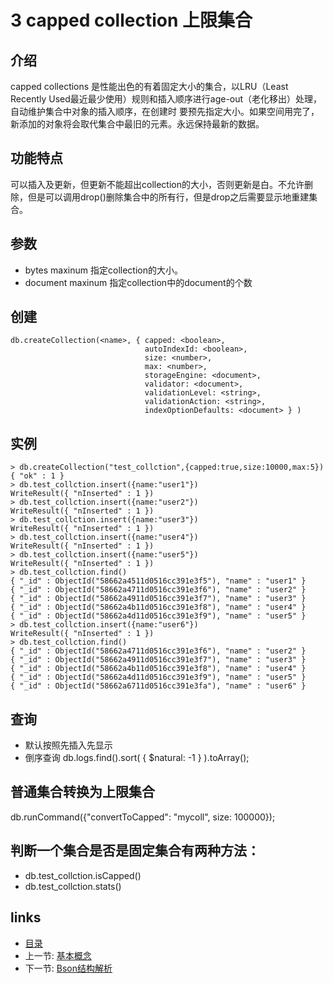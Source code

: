 # 3 capped collection  上限集合

## 介绍
capped collections 是性能出色的有着固定大小的集合，以LRU（Least Recently Used最近最少使用）规则和插入顺序进行age-out（老化移出）处理，自动维护集合中对象的插入顺序，在创建时 要预先指定大小。如果空间用完了，新添加的对象将会取代集合中最旧的元素。永远保持最新的数据。

## 功能特点
可以插入及更新，但更新不能超出collection的大小，否则更新是白。不允许删除，但是可以调用drop()删除集合中的所有行，但是drop之后需要显示地重建集合。

## 参数
* bytes maxinum 指定collection的大小。
* document maxinum 指定collection中的document的个数

## 创建
```
db.createCollection(<name>, { capped: <boolean>,
                              autoIndexId: <boolean>,
                              size: <number>,
                              max: <number>,
                              storageEngine: <document>,
                              validator: <document>,
                              validationLevel: <string>,
                              validationAction: <string>,
                              indexOptionDefaults: <document> } )
```

## 实例
```
> db.createCollection("test_collction",{capped:true,size:10000,max:5})
{ "ok" : 1 }
> db.test_collction.insert({name:"user1"})
WriteResult({ "nInserted" : 1 })
> db.test_collction.insert({name:"user2"})
WriteResult({ "nInserted" : 1 })
> db.test_collction.insert({name:"user3"})
WriteResult({ "nInserted" : 1 })
> db.test_collction.insert({name:"user4"})
WriteResult({ "nInserted" : 1 })
> db.test_collction.insert({name:"user5"})
WriteResult({ "nInserted" : 1 })
> db.test_collction.find()
{ "_id" : ObjectId("58662a4511d0516cc391e3f5"), "name" : "user1" }
{ "_id" : ObjectId("58662a4711d0516cc391e3f6"), "name" : "user2" }
{ "_id" : ObjectId("58662a4911d0516cc391e3f7"), "name" : "user3" }
{ "_id" : ObjectId("58662a4b11d0516cc391e3f8"), "name" : "user4" }
{ "_id" : ObjectId("58662a4d11d0516cc391e3f9"), "name" : "user5" }
> db.test_collction.insert({name:"user6"})
WriteResult({ "nInserted" : 1 })
> db.test_collction.find()
{ "_id" : ObjectId("58662a4711d0516cc391e3f6"), "name" : "user2" }
{ "_id" : ObjectId("58662a4911d0516cc391e3f7"), "name" : "user3" }
{ "_id" : ObjectId("58662a4b11d0516cc391e3f8"), "name" : "user4" }
{ "_id" : ObjectId("58662a4d11d0516cc391e3f9"), "name" : "user5" }
{ "_id" : ObjectId("58662a6711d0516cc391e3fa"), "name" : "user6" }
```

## 查询
* 默认按照先插入先显示
* 倒序查询 db.logs.find().sort( { $natural: -1 } ).toArray();

## 普通集合转换为上限集合
db.runCommand({"convertToCapped": "mycoll", size: 100000});

## 判断一个集合是否是固定集合有两种方法：
* db.test_collction.isCapped()
* db.test_collction.stats()

## links
  * [目录](<preface.md>)
  * 上一节: [基本概念](<02.1.md>)
  * 下一节: [Bson结构解析](<04.1.md>)